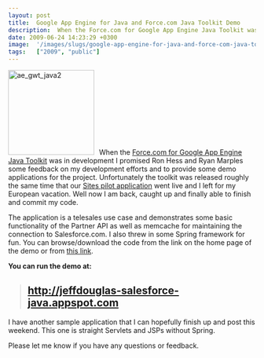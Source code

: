 ```yaml
---
layout: post
title:  Google App Engine for Java and Force.com Java Toolkit Demo
description:  When the Force.com for Google App Engine Java Toolkit was in development I promised Ron Hess and Ryan Marples some feedback on my development efforts and to provide some demo applications for the project. Unfortunately the toolkit was released roughly the same time that our Sites pilot application went live and I left for my European vacation. Well now I am back, caught up and finally able to finish and commit my code. The application is a telesales use case and demonstrates some basic function
date: 2009-06-24 14:23:29 +0300
image:  '/images/slugs/google-app-engine-for-java-and-force-com-java-toolkit-demo.jpg'
tags:   ["2009", "public"]
---
```

<p><a href="http://res.cloudinary.com/blog-jeffdouglas-com/image/upload/v1400399623/ae_gwt_java2_zqotjs.png"><img class="alignleft size-full wp-image-816" style="padding-right:10px;" title="ae_gwt_java2" src="http://res.cloudinary.com/blog-jeffdouglas-com/image/upload/v1400399623/ae_gwt_java2_zqotjs.png" alt="ae_gwt_java2" width="175" height="173" /></a>When the <a href="http://developer.force.com/codeshare/apex/projectpage?id=a06300000046mKnAAI" target="_blank">Force.com for Google App Engine Java Toolkit</a> was in development I promised Ron Hess and Ryan Marples some feedback on my development efforts and to provide some demo applications for the project. Unfortunately the toolkit was released roughly the same time that our <a href="http://informa.force.com/taylorandfrancis/ICFeedback?id=a1F600000008mZUEAY" target="_blank">Sites pilot application</a> went live and I left for my European vacation. Well now I am back, caught up and finally able to finish and commit my code.</p>
<p>The application is a telesales use case and demonstrates some basic functionality of the Partner API as well as memcache for maintaining the connection to Salesforce.com. I also threw in some Spring framework for fun. You can browse/download the code from the link on the home page of the demo or from <a href="http://code.google.com/p/sfdc-wsc/source/browse/" target="_blank">this link</a>.</p>
<p><strong>You can run the demo at:</strong></p>
<blockquote>
<h2><a href="http://jeffdouglas-salesforce-java.appspot.com" target="_blank">http://jeffdouglas-salesforce-java.appspot.com</a></h2>
</blockquote>
I have another sample application that I can hopefully finish up and post this weekend. This one is straight Servlets and JSPs without Spring.
<p>Please let me know if you have any questions or feedback.</p>

